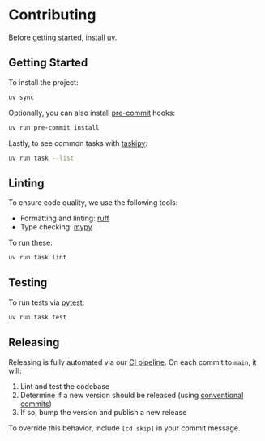 # Contributing

Before getting started, install [uv](https://docs.astral.sh/uv/getting-started/installation).

## Getting Started

To install the project:

```sh
uv sync
```

Optionally, you can also install [pre-commit](https://pre-commit.com/) hooks:

```sh
uv run pre-commit install
```

Lastly, to see common tasks with [taskipy](https://github.com/illBeRoy/taskipy):

```sh
uv run task --list
```

## Linting

To ensure code quality, we use the following tools:

- Formatting and linting: [ruff](https://docs.astral.sh/ruff/)
- Type checking: [mypy](https://mypy.readthedocs.io/en/stable/)

To run these:

```sh
uv run task lint
```

## Testing

To run tests via [pytest](https://docs.pytest.org/en/latest/):

```sh
uv run task test
```

## Releasing

Releasing is fully automated via our [CI pipeline](.github/workflows/ci.yaml). On each commit to `main`, it will:

1. Lint and test the codebase
1. Determine if a new version should be released (using [conventional commits](https://www.conventionalcommits.org/))
1. If so, bump the version and publish a new release

To override this behavior, include `[cd skip]` in your commit message.
